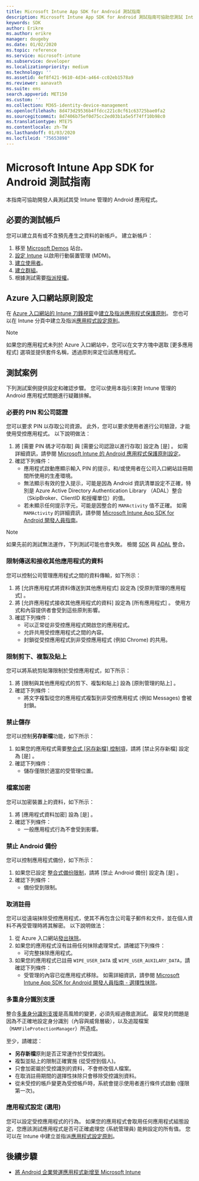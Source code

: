 ```yaml
---
title: Microsoft Intune App SDK for Android 測試指南
description: Microsoft Intune App SDK for Android 測試指南可協助您測試 Intune 管理的 Android 應用程式。
keywords: SDK
author: Erikre
ms.author: erikre
manager: dougeby
ms.date: 01/02/2020
ms.topic: reference
ms.service: microsoft-intune
ms.subservice: developer
ms.localizationpriority: medium
ms.technology: ''
ms.assetid: 4ef8f421-9610-4d34-a464-cc02eb1578a9
ms.reviewer: aanavath
ms.suite: ems
search.appverid: MET150
ms.custom: ''
ms.collection: M365-identity-device-management
ms.openlocfilehash: 8d473d29536b4ffdcc221c8cf61c63725bae0fa2
ms.sourcegitcommit: 8d7406b75ef0d75cc2ed03b1a5e5f74ff10b98c0
ms.translationtype: MTE75
ms.contentlocale: zh-TW
ms.lasthandoff: 01/03/2020
ms.locfileid: "75653898"
---
```

# <a name="microsoft-intune-app-sdk-for-android-testing-guide"></a>Microsoft Intune App SDK for Android 測試指南

本指南可協助開發人員測試其受 Intune 管理的 Android 應用程式。  

## <a name="prerequisite-test-accounts"></a>必要的測試帳戶
您可以建立具有或不含預先產生之資料的新帳戶。 建立新帳戶：
1. 移至 [Microsoft Demos](https://demos.microsoft.com/environments/create/tenant) 站台。 
2. [設定 Intune](../fundamentals/setup-steps.md) 以啟用行動裝置管理 (MDM)。
3. [建立使用者](../fundamentals/users-add.md)。
4. [建立群組](../fundamentals/groups-add.md)。
5. 根據測試需要[指派授權](../fundamentals/licenses-assign.md)。


## <a name="azure-portal-policy-configuration"></a>Azure 入口網站原則設定
在 [Azure 入口網站的 Intune 刀鋒視窗](../apps/app-protection-policies.md)中[建立及指派應用程式保護原則](https://portal.azure.com/?feature.customportal=false#blade/Microsoft_Intune_Apps/MainMenu/14/selectedMenuItem/Overview)。 您也可以在 Intune 分頁中建立及指派[應用程式設定原則](../apps/app-configuration-policies-overview.md)。

> [!NOTE]
> 如果您的應用程式未列於 Azure 入口網站中，您可以在文字方塊中選取 [更多應用程式]  選項並提供套件名稱，透過原則來定位該應用程式。

## <a name="test-cases"></a>測試案例

下列測試案例提供設定和確認步驟。 您可以使用本指引來對 Intune 管理的 Android 應用程式問題進行疑難排解。

### <a name="required-pin-and-corporate-credentials"></a>必要的 PIN 和公司認證

您可以要求 PIN 以存取公司資源。 此外，您可以要求使用者進行公司驗證，才能使用受控應用程式。 以下說明做法：

1. 將 [需要 PIN 碼才可存取]  與 [需要公司認證以進行存取]  設定為 [是]  。 如需詳細資訊，請參閱 [Microsoft Intune 的 Android 應用程式保護原則設定](../apps/app-protection-policy-settings-android.md#access-requirements)。
2. 確認下列條件：
    - 應用程式啟動應顯示輸入 PIN 的提示，和/或使用者在公司入口網站註冊期間所使用的生產環境。
    - 無法顯示有效的登入提示，可能是因為 Android 資訊清單設定不正確，特別是 Azure Active Directory Authentication Library （ADAL）整合（SkipBroker、ClientID 和授權單位）的值。
    - 若未顯示任何提示字元，可能是因整合的 `MAMActivity` 值不正確。 如需 `MAMActivity` 的詳細資訊，請參閱 [Microsoft Intune App SDK for Android 開發人員指南](app-sdk-android.md)。

> [!NOTE] 
> 如果先前的測試無法運作，下列測試可能也會失敗。 檢閱 [SDK](app-sdk-android.md##sdk-integration) 與 [ADAL](app-sdk-android.md#configure-azure-active-directory-authentication-library-adal) 整合。

### <a name="restrict-transferring-and-receiving-data-with-other-apps"></a>限制傳送和接收其他應用程式的資料
您可以控制公司管理應用程式之間的資料傳輸，如下所示：

1. 將 [允許應用程式將資料傳送到其他應用程式]  設定為 [受原則管理的應用程式]  。
2. 將 [允許應用程式接收其他應用程式的資料]  設定為 [所有應用程式]  。 使用方式和內容提供者會受到這些原則影響。
3. 確認下列條件：
    - 可以正常從非受控應用程式開啟您的應用程式。
    - 允許共用受控應用程式之間的內容。
    - 封鎖從受控應用程式到非受控應用程式 (例如 Chrome) 的共用。

### <a name="restrict-cut-copy-and-paste"></a>限制剪下、複製及貼上
您可以將系統剪貼簿限制於受控應用程式，如下所示：

1. 將 [限制與其他應用程式的剪下、複製和貼上]  設為 [原則管理的貼上]  。
2. 確認下列條件：
    - 將文字複製從您的應用程式複製到非受控應用程式 (例如 Messages) 會被封鎖。

### <a name="prevent-save"></a>禁止儲存
您可以控制**另存新檔**功能，如下所示：

1. 如果您的應用程式需要[整合式 [另存新檔] 控制項](app-sdk-android.md#example-determine-if-saving-to-device-or-cloud-storage-is-permitted)，請將 [禁止另存新檔]  設定為 [是]  。
2. 確認下列條件：
    - 儲存僅限於適當的受管理位置。

### <a name="file-encryption"></a>檔案加密
您可以加密裝置上的資料，如下所示：

1. 將 [應用程式資料加密]  設為 [是]  。
2. 確認下列條件：
    - 一般應用程式行為不會受到影響。

### <a name="prevent-android-backups"></a>禁止 Android 備份
您可以控制應用程式備份，如下所示：

1. 如果您已設定 [整合式備份限制](app-sdk-android.md#protecting-backup-data)，請將 [禁止 Android 備份]  設定為 [是]  。
2. 確認下列條件：
    - 備份受到限制。

### <a name="unenrollment"></a>取消註冊
您可以從遠端抹除受控應用程式，使其不再包含公司電子郵件和文件，並在個人資料不再受管理時將其解密。 以下說明做法：

1. 從 Azure 入口網站[發出抹除](../apps/apps-selective-wipe.md)。
2. 如果您的應用程式沒有註冊任何抹除處理常式，請確認下列條件：
    - 可完整抹除應用程式。
3. 如果您的應用程式已註冊 `WIPE_USER_DATA` 或 `WIPE_USER_AUXILARY_DATA`，請確認下列條件：
    - 受管理的內容已從應用程式移除。 如需詳細資訊，請參閱 [Microsoft Intune App SDK for Android 開發人員指南 - 選擇性抹除](app-sdk-android.md#selective-wipe)。

### <a name="multi-identity-support"></a>多重身分識別支援
整合[多重身分識別支援](app-sdk-android.md#multi-identity-optional)是高風險的變更，必須先經過徹底測試。 最常見的問題是因為不正確地設定身分識別（內容與威脅層級），以及追蹤檔案（`MAMFileProtectionManager`）所造成。

至少，請確認：

- **另存新檔**原則是否正常運作於受控識別。
- 複製並貼上的限制正確實施 (從受控到個人)。
- 只會加密屬於受控識別的資料，不會修改個人檔案。
- 在取消註冊期間的選擇性抹除只會移除受控識別資料。
- 從未受控的帳戶變更為受控帳戶時，系統會提示使用者進行條件式啟動 (僅限第一次)。

### <a name="app-configuration-optional"></a>應用程式設定 (選用)
您可以設定受控應用程式的行為。 如果您的應用程式會取用任何應用程式組態設定，您應該測試應用程式是否可正確處理您 (系統管理員) 能夠設定的所有值。 您可以在 Intune 中建立並指派[應用程式設定原則](../apps/app-configuration-policies-overview.md)。

## <a name="next-steps"></a>後續步驟

- [將 Android 企業營運應用程式新增至 Microsoft Intune](../apps/lob-apps-android.md)
